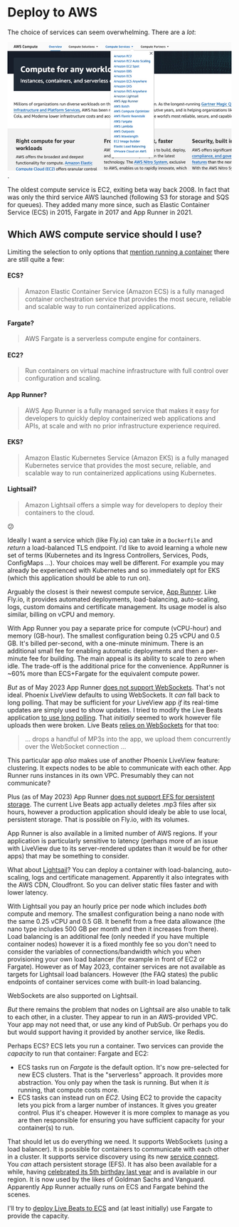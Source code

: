 # Deploy to AWS

The choice of services can seem overwhelming. There are a _lot_:

![AWS compute](img/aws_compute_options.jpeg).

The oldest compute service is EC2, exiting beta way back 2008. In fact that was only the third service AWS launched (following S3 for storage and SQS for queues). They added many more since, such as Elastic Container Service (ECS) in 2015, Fargate in 2017 and App Runner in 2021.

## Which AWS compute service should I use?

Limiting the selection to only options that [mention running a container](https://aws.amazon.com/containers/services/) there are still quite a few:

#### ECS?

> Amazon Elastic Container Service (Amazon ECS) is a fully managed container orchestration service that provides the most secure, reliable and scalable way to run containerized applications.

#### Fargate?

> AWS Fargate is a serverless compute engine for containers.

#### EC2?

> Run containers on virtual machine infrastructure with full control over configuration and scaling.

#### App Runner?

> AWS App Runner is a fully managed service that makes it easy for developers to quickly deploy containerized web applications and APIs, at scale and with no prior infrastructure experience required.

#### EKS?

> Amazon Elastic Kubernetes Service (Amazon EKS) is a fully managed Kubernetes service that provides the most secure, reliable, and scalable way to run containerized applications using Kubernetes.

#### Lightsail?

> Amazon Lightsail offers a simple way for developers to deploy their containers to the cloud.

:confused:

Ideally I want a service which (like Fly.io) can take _in_ a `Dockerfile` and _return_ a load-balanced TLS endpoint. I'd like to avoid learning a whole new set of terms (Kubernetes and its Ingress Controllers, Services, Pods, ConfigMaps ...). Your choices may well be different. For example you may already be experienced with Kubernetes and so immediately opt for EKS (which this application should be able to run on).

Arguably the closest is their newest compute service, [App Runner](https://aws.amazon.com/apprunner/). Like Fly.io, it provides automated deployments, load-balancing, auto-scaling, logs, custom domains and certificate management. Its usage model is also similar, billing on vCPU and memory.

With App Runner you pay a separate price for compute (vCPU-hour) and memory (GB-hour). The smallest configuration being 0.25 vCPU and 0.5 GB. It's billed per-second, with a one-minute minimum. There is an additional small fee for enabling automatic deployments and then a per-minute fee for building. The main appeal is its ability to scale to zero when idle. The trade-off is the additional price for the convenience. AppRunner is ~60% more than ECS+Fargate for the equivalent compute power.

_But_ as of May 2023 App Runner [does not support WebSockets](https://github.com/aws/apprunner-roadmap/issues/13). That's not ideal. Phoenix LiveView defaults to using WebSockets. It _can_ fall back to long polling. That may be sufficient for _your_ LiveView app _if_ its real-time updates are simply used to show updates. I tried to modify the Live Beats application [to use long polling](/docs/misc-changes-to-the-app.md#no-websocket-available). That _initially_ seemed to work however file uploads then were broken. Live Beats [relies on WebSockets](https://fly.io/blog/livebeats/) for that too:

> ... drops a handful of MP3s into the app, we upload them concurrently over the WebSocket connection ...

This particular app _also_ makes use of another Phoenix LiveView feature: clustering. It expects nodes to be able to communicate with each other. App Runner runs instances in its own VPC. Presumably they can not communicate?

Plus (as of May 2023) App Runner [does not support EFS for persistent storage](https://github.com/aws/apprunner-roadmap/issues/14). The current Live Beats app actually deletes .mp3 files after six hours, however a production application should idealy be able to use local, persistent storage. That is possible on Fly.io, with its volumes.

App Runner is also available in a limited number of AWS regions. If your application is particularly sensitive to latency (perhaps more of an issue with LiveView due to its server-rendered updates than it would be for other apps) that may be something to consider.

What about [Lightsail](https://aws.amazon.com/lightsail/)? You can deploy a container with load-balancing, auto-scaling, logs and certificate management. Apparently it also integrates with the AWS CDN, Cloudfront. So you can deliver static files faster and with lower latency.

With Lightsail you pay an hourly price per node which includes _both_ compute and memory. The smallest configuration being a nano node with the same 0.25 vCPU and 0.5 GB. It benefit from a free data allowance (the nano type includes 500 GB per month and then it increases from there). Load balancing is an additional fee (only needed if you have multiple container nodes) however it is a fixed monthly fee so you don't need to consider the variables of connections/bandwidth which you when provisioning your own load balancer (for example in front of EC2 or Fargate). However as of May 2023, container services are not available as targets for Lightsail load balancers. However (the FAQ states) the public endpoints of container services come with built-in load balancing.

WebSockets are also supported on Lightsail.

_But_ there remains the problem that nodes on Lightsail are also unable to talk to each other, in a cluster. They appear to run in an AWS-provided VPC. Your app may not need that, or use any kind of PubSub. Or perhaps you do but would support having it provided by another service, like Redis.

Perhaps ECS? ECS lets you run a container. Two services can provide the _capacity_ to run that container: Fargate and EC2:

- ECS tasks run on _Fargate_ is the default option. It's now pre-selected for new ECS clusters. That is the "serverless" approach. It provides more abstraction. You only pay when the task is running. But when it _is_ running, that compute costs more.
- ECS tasks can instead run on _EC2_. Using EC2 to provide the capacity lets you pick from a larger number of instances. It gives you greater control. Plus it's cheaper. However it is more complex to manage as you are then responsible for ensuring you have sufficient capacity for your container(s) to run.

That should let us do everything we need. It supports WebSockets (using a load balancer). It is possible for containers to communicate with each other in a cluster. It supports service discovery using its new [service connect](https://docs.aws.amazon.com/AmazonECS/latest/developerguide/service-connect.html). You _can_ attach persistent storage (EFS). It has also been available for a while, having [celebrated its 5th birthday last year](https://aws.amazon.com/blogs/containers/happy-5th-birthday-aws-fargate/) and is available in our region. It is now used by the likes of Goldman Sachs and Vanguard. Apparently App Runner actually runs _on_ ECS and Fargate behind the scenes.

I'll try to [deploy Live Beats to ECS](/docs/9-aws-deploy-it.md) and (at least initially) use Fargate to provide the capacity.
